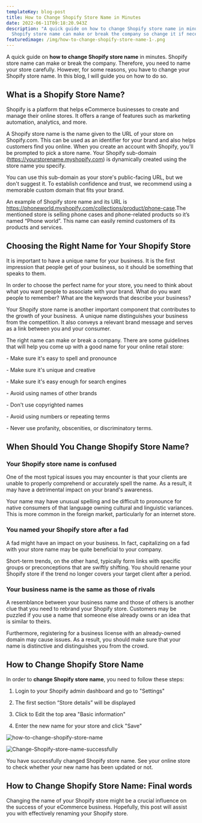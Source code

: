 ```yaml
---
templateKey: blog-post
title: How to Change Shopify Store Name in Minutes
date: 2022-06-11T09:18:20.943Z
description: "A quick guide on how to change Shopify store name in minutes.
  Shopify store name can make or break the company so change it if necessary. "
featuredimage: /img/how-to-change-shopify-store-name-1-.png
---
```

<!--StartFragment-->

A quick guide on **how to change Shopify store name** in minutes. Shopify store name can make or break the company. Therefore, you need to name your store carefully. However, for some reasons, you have to change your Shopify store name. In this blog, I will guide you on how to do so. 

## What is a Shopify Store Name?

Shopify is a platform that helps eCommerce businesses to create and manage their online stores. It offers a range of features such as marketing automation, analytics, and more.

A Shopify store name is the name given to the URL of your store on Shopify.com. This can be used as an identifier for your brand and also helps customers find you online. When you create an account with Shopify, you'll be prompted to pick a store name. Your Shopify sub-domain (https://yourstorename.myshopify.com) is dynamically created using the store name you specify.

You can use this sub-domain as your store's public-facing URL, but we don't suggest it. To establish confidence and trust, we recommend using a memorable custom domain that fits your brand.

An example of Shopify store name and its URL is <https://phoneworld.myshopify.com/collections/product/phone-case>.The mentioned store is selling phone cases and phone-related products so it’s named “Phone world”. This name can easily remind customers of its products and services.

## Choosing the Right Name for Your Shopify Store

It is important to have a unique name for your business. It is the first impression that people get of your business, so it should be something that speaks to them.

In order to choose the perfect name for your store, you need to think about what you want people to associate with your brand. What do you want people to remember? What are the keywords that describe your business?

Your Shopify store name is another important component that contributes to the growth of your business.  A unique name distinguishes your business from the competition. It also conveys a relevant brand message and serves as a link between you and your consumer.

The right name can make or break a company. There are some guidelines that will help you come up with a good name for your online retail store:

\- Make sure it's easy to spell and pronounce

\- Make sure it's unique and creative

\- Make sure it's easy enough for search engines

\- Avoid using names of other brands

\- Don't use copyrighted names

\- Avoid using numbers or repeating terms

\- Never use profanity, obscenities, or discriminatory terms.

## When Should You Change Shopify Store Name?

### Your Shopify store name is confused

One of the most typical issues you may encounter is that your clients are unable to properly comprehend or accurately spell the name. As a result, it may have a detrimental impact on your brand's awareness.

Your name may have unusual spelling and be difficult to pronounce for native consumers of that language owning cultural and linguistic variances. This is more common in the foreign market, particularly for an internet store.

### You named your Shopify store after a fad

A fad might have an impact on your business. In fact, capitalizing on a fad with your store name may be quite beneficial to your company.

Short-term trends, on the other hand, typically form links with specific groups or preconceptions that are swiftly shifting. You should rename your Shopify store if the trend no longer covers your target client after a period.

### Your business name is the same as those of rivals

A resemblance between your business name and those of others is another clue that you need to rebrand your Shopify store. Customers may be puzzled if you use a name that someone else already owns or an idea that is similar to theirs.

Furthermore, registering for a business license with an already-owned domain may cause issues. As a result, you should make sure that your name is distinctive and distinguishes you from the crowd.

## How to Change Shopify Store Name

In order to **change Shopify store name**, you need to follow these steps:

1. Login to your Shopify admin dashboard and go to "Settings"

2. The first section “Store details” will be displayed

3. Click to Edit the top area "Basic information"

4. Enter the new name for your store and click "Save"

![how-to-change-shopify-store-name](/img/how-to-change-shopify-store-name.png "How to Change Shopify Store Name")

![Change-Shopify-store-name-successfully](/img/change-shopify-store-name-successfully.png "Change Shopify store name successfully")

You have successfully changed Shopify store name. See your online store to check whether your new name has been updated or not. 

## How to Change Shopify Store Name: Final words

Changing the name of your Shopify store might be a crucial influence on the success of your eCommerce business. Hopefully, this post will assist you with effectively renaming your Shopify store.



<!--EndFragment-->